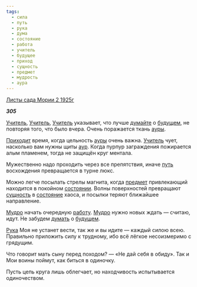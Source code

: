 ```yaml
---
tags:
  - сила
  - путь
  - рука
  - дума
  - состояние
  - работа
  - учитель
  - будущее
  - приход
  - сущность
  - предмет
  - мудрость
  - аура
---
```

[Листы сада Мории 2 1925г](https://127.0.0.1:4002/agni/1925)

___305___

[Учитель](../../../tags/#учитель), [Учитель](../../../tags/#учитель), [Учитель](../../../tags/#учитель) указывает, что лучше [думайте](../../../tags/#дума) о [будущем](../../../tags/#будущее), не повторяя того, что было вчера. Очень поражается ткань [ауры](../../../tags/#аура).   

[Приходит](../../../tags/#приход) время, когда цельность [ауры](../../../tags/#аура) очень важна. [Учитель](../../../tags/#учитель) чует, насколько вам нужны щиты [аур](../../../tags/#аура). Когда пурпур заграждения пожирается алым пламенем, тогда не защищён круг ментала.   

Мужественно надо проходить через все препятствия, иначе [путь](../../../tags/#путь) восхождения превращается в турне люкс.   

Можно легче посылать стрелы магнита, когда [предмет](../../../tags/#предмет) привлекающий находится в покойном [состоянии](../../../tags/#[состояние](../../../tags/#состояние)). Волны поверхностей превращают [сущность](../../../tags/#сущность) в [состояние](../../../tags/#состояние) хаоса, и посылки теряют ближайшее направление.   

[Мудро](../../../tags/#мудрость) начать очередную [работу](../../../tags/#работа). [Мудро](../../../tags/#мудрость) нужно новых ждать — считаю, идут. Не забудем [думать](../../../tags/#дума) о [будущем](../../../tags/#будущее).   

[Рука](../../../tags/#рука) Моя не устанет вести, так же и вы идите — каждый силою всею. Правильно приложить силу к трудному, ибо всё лёгкое несоизмеримо с грядущим.   

Что говорит мать сыну перед походом? — «Не дай себя в обиду». Так и Мои воины поймут, как биться в одиночку.   

Пусть цепь круга лишь облегчает, но находчивость испытывается одиночеством.   

